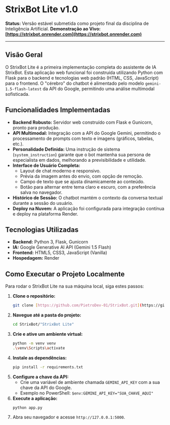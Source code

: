 # StrixBot Lite v1.0

**Status:** Versão estável submetida como projeto final da disciplina de Inteligência Artificial.
**Demonstração ao Vivo:** **[https://strixbot.onrender.com](https://strixbot.onrender.com)**

---

## Visão Geral

O StrixBot Lite é a primeira implementação completa do assistente de IA StrixBot. Esta aplicação web funcional foi construída utilizando Python com Flask para o backend e tecnologias web padrão (HTML, CSS, JavaScript) para o frontend. O "cérebro" do chatbot é alimentado pelo modelo `gemini-1.5-flash-latest` da API do Google, permitindo uma análise multimodal sofisticada.

## Funcionalidades Implementadas

* **Backend Robusto:** Servidor web construído com Flask e Gunicorn, pronto para produção.
* **API Multimodal:** Integração com a API do Google Gemini, permitindo o processamento de prompts com texto e imagens (gráficos, tabelas, etc.).
* **Personalidade Definida:** Uma instrução de sistema (`system_instruction`) garante que o bot mantenha sua persona de especialista em dados, melhorando a previsibilidade e utilidade.
* **Interface de Usuário Completa:**
    * Layout de chat moderno e responsivo.
    * Prévia da imagem antes do envio, com opção de remoção.
    * Campo de texto que se ajusta dinamicamente ao conteúdo.
    * Botão para alternar entre tema claro e escuro, com a preferência salva no navegador.
* **Histórico de Sessão:** O chatbot mantém o contexto da conversa textual durante a sessão do usuário.
* **Deploy na Nuvem:** A aplicação foi configurada para integração contínua e deploy na plataforma Render.

## Tecnologias Utilizadas

* **Backend:** Python 3, Flask, Gunicorn
* **IA:** Google Generative AI API (Gemini 1.5 Flash)
* **Frontend:** HTML5, CSS3, JavaScript (Vanilla)
* **Hospedagem:** Render

## Como Executar o Projeto Localmente

Para rodar o StrixBot Lite na sua máquina local, siga estes passos:

1.  **Clone o repositório:**
    ```bash
    git clone [https://github.com/PietroDev-01/StrixBot.git](https://github.com/PietroDev-01/StrixBot.git)
    ```
2.  **Navegue até a pasta do projeto:**
    ```bash
    cd StrixBot/"StrixBot Lite"
    ```
3.  **Crie e ative um ambiente virtual:**
    ```bash
    python -m venv venv
    .\venv\Scripts\activate
    ```
4.  **Instale as dependências:**
    ```bash
    pip install -r requirements.txt
    ```
5.  **Configure a chave da API:**
    * Crie uma variável de ambiente chamada `GEMINI_API_KEY` com a sua chave da API do Google.
    * Exemplo no PowerShell: `$env:GEMINI_API_KEY="SUA_CHAVE_AQUI"`
6.  **Execute a aplicação:**
    ```bash
    python app.py
    ```
7.  Abra seu navegador e acesse `http://127.0.0.1:5000`.